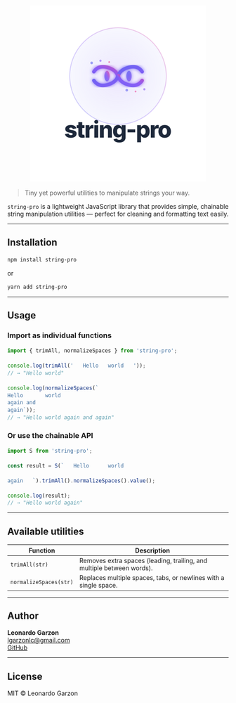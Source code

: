 <div align="center">
  <img src="string_it_logo.svg" alt="string-pro Logo" width="400"/>
</div>



> Tiny yet powerful utilities to manipulate strings your way.

`string-pro` is a lightweight JavaScript library that provides simple, chainable string manipulation utilities — perfect for cleaning and formatting text easily.

---

## Installation

```bash
npm install string-pro
```

or

```bash
yarn add string-pro
```

---

## Usage

### Import as individual functions

```js
import { trimAll, normalizeSpaces } from 'string-pro';

console.log(trimAll('   Hello   world   '));
// → "Hello world"

console.log(normalizeSpaces(`
Hello		world  
again and
again`));
// → "Hello world again and again"
```

### Or use the chainable API

```js
import S from 'string-pro';

const result = S(`   Hello		world

again   `).trimAll().normalizeSpaces().value();

console.log(result);
// → "Hello world again"
```

---

## Available utilities
| Function | Description |
|-----------|-------------|
| `trimAll(str)` | Removes extra spaces (leading, trailing, and multiple between words). |
| `normalizeSpaces(str)` | Replaces multiple spaces, tabs, or newlines with a single space. |

---

## Author
**Leonardo Garzon**  
[lgarzonlc@gmail.com](mailto:lgarzonlc@gmail.com)  
[GitHub](https://github.com/Leonardo-Garzon-1995/string-pro)

---

##  License
MIT © Leonardo Garzon
